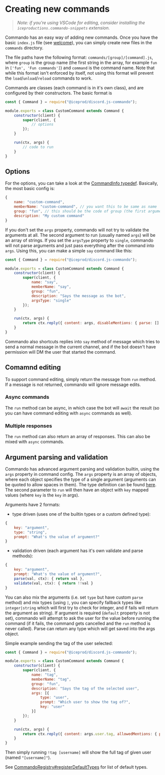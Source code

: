 # Creating new commands

> *Note: if you're using VSCode for editing, consider installing the `iceproductions.commando-snippets` extension.*

Commando has an easy way of adding new commands. Once you have the basic `index.js` file (see [welcome](../general/first-steps)), you can
simply create new files in the `commands` directory.

The file paths have the following format: `commands/[group]/[command].js`, where `group` is the group name (the first string in the array, for example
`fun` in `['fun', 'Fun commands']`) and `command` is the command name. Note that while this format isn't enforced by itself, not using this format will
prevent the `load`/`unload`/`reload` commands to work.

Commands are classes (each command is in it's own class), and are configured by their constructors. The basic format is

```js
const { Command } = require("@iceprod/discord.js-commando");

module.exports = class CustomCommand extends Command {
    constructor(client) {
        super(client, {
            // options
        });
    }

    run(ctx, args) {
        // code to run
    }
}
```

## Options

For the options, you can take a look at the [CommandInfo typedef](https://discordjs.danbulant.eu/#/docs/commando/master/typedef/CommandInfo). Basically, the most basic config is:

```js
{
    name: "custom-command",
    memberName: "custom-command", // you want this to be same as name
    group: "fun", // this should be the code of group (the first argument). Same as folder name.
    description: "My custom command"
}
```

If you don't set the `args` property, commando will not try to validate the arguments at all. The second argument to run (usually named `args`) will be an array of strings. If you set the `argsType` property to `single`, commando will not parse arguments and just pass everything after the command into `args`. Using this, you can make a simple `say` command like this:

```js
const { Command } = require("@iceprod/discord.js-commando");

module.exports = class CustomCommand extends Command {
    constructor(client) {
        super(client, {
            name: "say",
            memberName: "say",
            group: "fun",
            description: "Says the message as the bot",
            argsType: "single"
        });
    }

    run(ctx, args) {
        return ctx.reply({ content: args, disableMentions: { parse: [] } });
    }
}
```

Commando also shortcuts replies into `say` method of message which tries to send a normal message in the current channel, and if the bot doesn't have permission will DM the user that started the command.

## Comamnd editing

To support command editing, simply return the message from `run` method. If a message is not returned, commando will ignore message edits.

### Async commands

The `run` method can be async, in which case the bot will `await` the result (so you can have command editing with `async` commands as well).

### Multiple responses

The `run` method can also return an array of responses. This can also be mixed with `async` commands.

## Argument parsing and validation

Commando has advanced argument parsing and validation builtin, using the `args` property in command config. The `args` property is an array of objects, where each object specifies the type of a single argument (arguments can be quoted to allow spaces in them). The type definition can be found [here](https://discordjs.danbulant.eu/#/docs/commando/master/typedef/ArgumentInfo). The second parameter to `run` will then have an object with `key` mapped values (where `key` is the `key` in args).

Arguments have 2 formats:

* type driven (uses one of the builtin types or a custom defined type):

```js
{
    key: "argument",
    type: "string",
    prompt: "What's the value of argument?"
}
```

* validation driven (each argument has it's own validate and parse methods):

```js
{
    key: "argument",
    prompt: "What's the value of argument?",
    parse(val, ctx): { return val },
    validate(val, ctx): { return !!val }
}
```

You can also mix the arguments (i.e. set `type` but have custom `parse` method) and mix types (using `|`, you can specify fallback types like `integer|string` which will first try to check for integer, and if fails will return the argument as string). If argument is required (`default` property is not set), commando will attempt to ask the user for the value before running the command (if it fails, the command gets cancelled and the `run` method is never called). Parse can return any type which will get saved into the args object.

Simple example sending the tag of the user selected:

```js
const { Command } = require("@iceprod/discord.js-commando");

module.exports = class CustomCommand extends Command {
    constructor(client) {
        super(client, {
            name: "tag",
            memberName: "tag",
            group: "fun",
            description: "Says the tag of the selected user",
            args: [{
                type: "user",
                prompt: "Which user to show the tag of?",
                key: "user"
            }]
        });
    }

    run(ctx, args) {
        return ctx.reply({ content: args.user.tag, allowedMentions: { parse: [] } });
    }
}
```

Then simply running `!tag [username]` will show the full tag of given user (named `"[username]"`).

See [CommandoRegistry#registerDefaultTypes](https://discordjs.danbulant.eu/#/docs/commando/master/class/CommandoRegistry?scrollTo=registerDefaultTypes) for list of default types.
